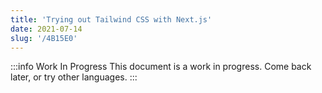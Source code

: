 ```yaml
---
title: 'Trying out Tailwind CSS with Next.js'
date: 2021-07-14
slug: '/4B15E0'
---
```


:::info Work In Progress
This document is a work in progress. Come back later, or try other languages.
:::
